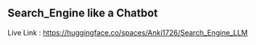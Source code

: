 ## Search_Engine like a Chatbot 
 Live Link : https://huggingface.co/spaces/Anki1726/Search_Engine_LLM
 
